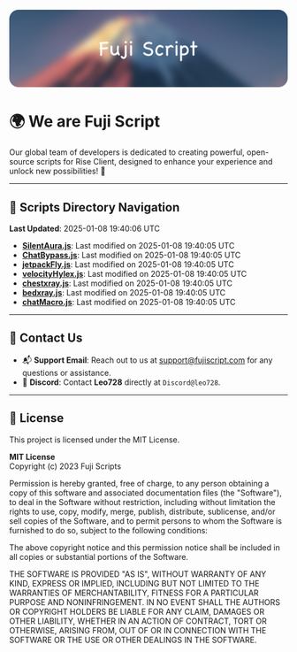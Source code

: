 ![Banner](.github/b.webp)

# 🌍 **We are Fuji Script**

Our global team of developers is dedicated to creating powerful, open-source scripts for Rise Client, designed to enhance your experience and unlock new possibilities! 🌟

---
<!-- SCRIPTS_NAVIGATION_START -->
## 📂 **Scripts Directory Navigation**

**Last Updated**: 2025-01-08 19:40:06 UTC

- **[SilentAura.js](scripts/SilentAura.js)**: Last modified on 2025-01-08 19:40:05 UTC
- **[ChatBypass.js](scripts/ChatBypass.js)**: Last modified on 2025-01-08 19:40:05 UTC
- **[jetpackFly.js](scripts/jetpackFly.js)**: Last modified on 2025-01-08 19:40:05 UTC
- **[velocityHylex.js](scripts/velocityHylex.js)**: Last modified on 2025-01-08 19:40:05 UTC
- **[chestxray.js](scripts/chestxray.js)**: Last modified on 2025-01-08 19:40:05 UTC
- **[bedxray.js](scripts/bedxray.js)**: Last modified on 2025-01-08 19:40:05 UTC
- **[chatMacro.js](scripts/chatMacro.js)**: Last modified on 2025-01-08 19:40:05 UTC

<!-- SCRIPTS_NAVIGATION_END -->

---

## 💬 **Contact Us**  
- 📬 **Support Email**: Reach out to us at [support@fujiscript.com](mailto:support@fujiscript.com) for any questions or assistance.  
- 💬 **Discord**: Contact **Leo728** directly at `Discord@leo728`.

---

## 📜 **License**

This project is licensed under the MIT License.  

**MIT License**  
Copyright (c) 2023 Fuji Scripts  

Permission is hereby granted, free of charge, to any person obtaining a copy of this software and associated documentation files (the "Software"), to deal in the Software without restriction, including without limitation the rights to use, copy, modify, merge, publish, distribute, sublicense, and/or sell copies of the Software, and to permit persons to whom the Software is furnished to do so, subject to the following conditions:  

The above copyright notice and this permission notice shall be included in all copies or substantial portions of the Software.  

THE SOFTWARE IS PROVIDED "AS IS", WITHOUT WARRANTY OF ANY KIND, EXPRESS OR IMPLIED, INCLUDING BUT NOT LIMITED TO THE WARRANTIES OF MERCHANTABILITY, FITNESS FOR A PARTICULAR PURPOSE AND NONINFRINGEMENT. IN NO EVENT SHALL THE AUTHORS OR COPYRIGHT HOLDERS BE LIABLE FOR ANY CLAIM, DAMAGES OR OTHER LIABILITY, WHETHER IN AN ACTION OF CONTRACT, TORT OR OTHERWISE, ARISING FROM, OUT OF OR IN CONNECTION WITH THE SOFTWARE OR THE USE OR OTHER DEALINGS IN THE SOFTWARE.  
